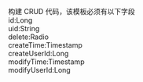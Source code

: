 构建 CRUD 代码，该模板必须有以下字段  
id:Long  
uid:String  
delete:Radio  
createTime:Timestamp  
createUserId:Long  
modifyTime:Timestamp  
modifyUserId:Long  
